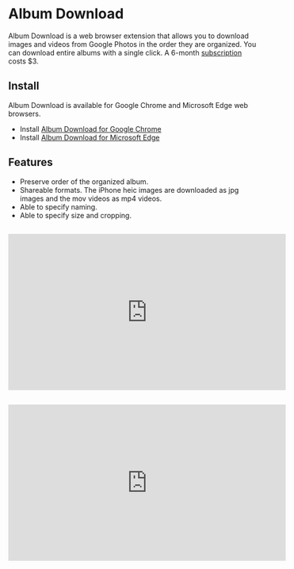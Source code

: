 # Album Download

Album Download is a web browser extension that allows you to download images and videos from Google Photos in the order they are organized. You can download entire albums with a single click. A 6-month [subscription](./subscription.md) costs $3.

## Install
Album Download is available for Google Chrome and Microsoft Edge web browsers.
- Install [Album Download for Google Chrome](https://chrome.google.com/webstore/detail/album-download/mnaphpmipihkgnfkkhdadabcfeijmhpb)
- Install [Album Download for Microsoft Edge](https://microsoftedge.microsoft.com/addons/detail/album-download/cjbekmfjcobmcgglbghdhhklhnebdnhn)

## Features
- Preserve order of the organized album.
- Shareable formats. The iPhone heic images are downloaded as jpg images and the mov videos as mp4 videos.
- Able to specify naming.
- Able to specify size and cropping.

##
<iframe width="560" height="315" src="https://www.youtube.com/embed/7zwBnAJojeI" frameborder="0" allow="accelerometer; autoplay; encrypted-media; gyroscope; picture-in-picture" allowfullscreen></iframe>

##
<iframe width="560" height="315" src="https://www.youtube.com/embed/xNySB1UvqT0" frameborder="0" allow="accelerometer; autoplay; encrypted-media; gyroscope; picture-in-picture" allowfullscreen></iframe>